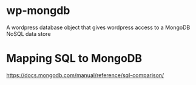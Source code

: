 wp-mongdb
=========

A wordpress database object that gives wordpress access to a MongoDB NoSQL data store

Mapping SQL to MongoDB
======================

https://docs.mongodb.com/manual/reference/sql-comparison/

